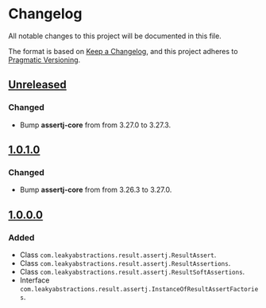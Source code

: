 
# Changelog

All notable changes to this project will be documented in this file.

The format is based on [Keep a Changelog](https://keepachangelog.com/en/1.1.0/),
and this project adheres to [Pragmatic Versioning](https://pragver.github.io/spec/1.0.0.0.html).


## [Unreleased]

### Changed

- Bump **assertj-core** from from 3.27.0 to 3.27.3.


## [1.0.1.0]

### Changed

- Bump **assertj-core** from from 3.26.3 to 3.27.0.


## [1.0.0.0]

### Added

- Class `com.leakyabstractions.result.assertj.ResultAssert`.
- Class `com.leakyabstractions.result.assertj.ResultAssertions`.
- Class `com.leakyabstractions.result.assertj.ResultSoftAssertions`.
- Interface `com.leakyabstractions.result.assertj.InstanceOfResultAssertFactories`.


[Unreleased]: https://github.com/LeakyAbstractions/result-assertj/compare/main...develop
[1.0.0.0]: https://github.com/LeakyAbstractions/result-assertj/releases/tag/1.0.0.0
[1.0.1.0]: https://github.com/LeakyAbstractions/result-assertj/releases/tag/1.0.1.0
